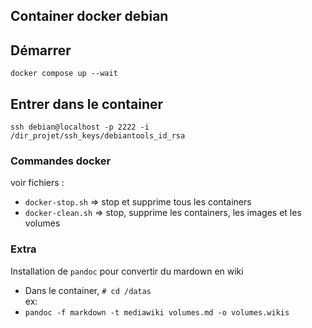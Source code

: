 ## Container docker debian 


## Démarrer 
`docker compose up --wait`

## Entrer dans le container
`ssh debian@localhost -p 2222 -i /dir_projet/ssh_keys/debiantools_id_rsa`

### Commandes docker
voir fichiers :
* `docker-stop.sh` => stop et supprime tous les containers
* `docker-clean.sh` => stop, supprime les containers, les images et les volumes

### Extra
Installation de `pandoc` pour convertir du mardown en wiki
- Dans le container, `# cd /datas`  
ex:  
- `pandoc -f markdown -t mediawiki volumes.md -o volumes.wikis`

